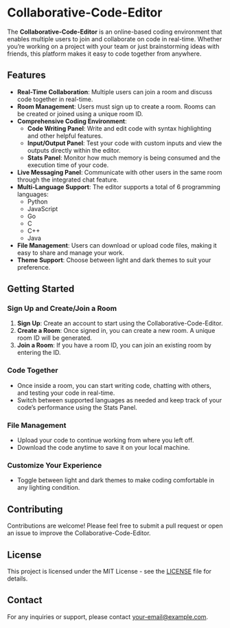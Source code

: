 # Collaborative-Code-Editor

The **Collaborative-Code-Editor** is an online-based coding environment that enables multiple users to join and collaborate on code in real-time. Whether you’re working on a project with your team or just brainstorming ideas with friends, this platform makes it easy to code together from anywhere.

## Features

- **Real-Time Collaboration**: Multiple users can join a room and discuss code together in real-time.
- **Room Management**: Users must sign up to create a room. Rooms can be created or joined using a unique room ID.
- **Comprehensive Coding Environment**:
  - **Code Writing Panel**: Write and edit code with syntax highlighting and other helpful features.
  - **Input/Output Panel**: Test your code with custom inputs and view the outputs directly within the editor.
  - **Stats Panel**: Monitor how much memory is being consumed and the execution time of your code.
- **Live Messaging Panel**: Communicate with other users in the same room through the integrated chat feature.
- **Multi-Language Support**: The editor supports a total of 6 programming languages:
  - Python
  - JavaScript
  - Go
  - C
  - C++
  - Java
- **File Management**: Users can download or upload code files, making it easy to share and manage your work.
- **Theme Support**: Choose between light and dark themes to suit your preference.

## Getting Started

### Sign Up and Create/Join a Room

1. **Sign Up**: Create an account to start using the Collaborative-Code-Editor.
2. **Create a Room**: Once signed in, you can create a new room. A unique room ID will be generated.
3. **Join a Room**: If you have a room ID, you can join an existing room by entering the ID.

### Code Together

- Once inside a room, you can start writing code, chatting with others, and testing your code in real-time.
- Switch between supported languages as needed and keep track of your code’s performance using the Stats Panel.

### File Management

- Upload your code to continue working from where you left off.
- Download the code anytime to save it on your local machine.

### Customize Your Experience

- Toggle between light and dark themes to make coding comfortable in any lighting condition.

## Contributing

Contributions are welcome! Please feel free to submit a pull request or open an issue to improve the Collaborative-Code-Editor.

## License

This project is licensed under the MIT License - see the [LICENSE](LICENSE) file for details.

## Contact

For any inquiries or support, please contact [your-email@example.com](mailto:arindampakhira24@gmail.com).
